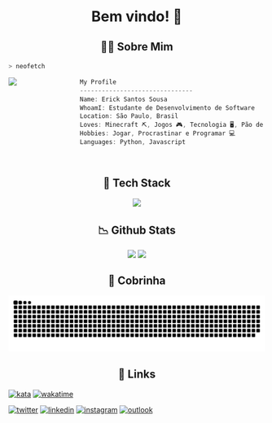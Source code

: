 

<h1 align="center">Bem vindo! 👋</h1>

<h2 align="center">👨‍💻 Sobre Mim</h2>


```zsh
> neofetch
```

<img align="left" src="https://files.catbox.moe/beqwqm.webp" width="140px"/> 

```csharp
My Profile
-------------------------------
Name: Erick Santos Sousa
WhoamI: Estudante de Desenvolvimento de Software
Location: São Paulo, Brasil
Loves: Minecraft ⛏, Jogos 🎮, Tecnologia 🖥, Pão de Queijo 🧀
Hobbies: Jogar, Procrastinar e Programar 💻
Languages: Python, Javascript
```
<br>
<!--  -->


<h2 align="center">🧐 Tech Stack</h2>
<div align="center">
    <a href='https://skillicons.dev'><img src="https://skillicons.dev/icons?i=html,css,js,nodejs,python,java,mysql,git,vscode,linux,githubactions,github&perline=6"></a>
</div>

<!--  -->

<h2 align="center">📉 Github Stats</h2>
<div align="center">
<picture>
    <source height="150em" media="(prefers-color-scheme: dark)" srcset="https://github-readme-stats.vercel.app/api?username=ericksantos12&show_icons=true&theme=github_dark&include_all_commits=true&hide=stars">
    <img height="150em" src="https://github-readme-stats.vercel.app/api?username=ericksantos12&show_icons=true&include_all_commits=true&hide=stars">
</picture>
<picture>
    <source height="150em" media="(prefers-color-scheme: dark)" srcset="https://github-readme-stats.vercel.app/api/top-langs/?username=ericksantos12&layout=compact&langs_count=7&theme=github_dark">
    <img height="150em" src="https://github-readme-stats.vercel.app/api/top-langs/?username=ericksantos12&layout=compact&langs_count=7">
</picture>
</div>

<!--  -->

<h2 align="center">🐍 Cobrinha</h2>
<picture>
    <source media="(prefers-color-scheme: dark)" srcset="https://raw.githubusercontent.com/ericksantos12/ericksantos12/output/github-contribution-grid-snake-dark.svg">
    <img src="https://raw.githubusercontent.com/ericksantos12/ericksantos12/output/github-contribution-grid-snake.svg">
</picture>

<!--  -->

<h2 align="center">🔗 Links</h2>

[![kata](https://www.codewars.com/users/ericksantos12/badges/small)](https://www.codewars.com/users/ericksantos12)
[![wakatime](https://wakatime.com/badge/user/e56b9161-4a85-42a7-922c-c6e1c8696038.svg)](https://wakatime.com/@e56b9161-4a85-42a7-922c-c6e1c8696038)

[![twitter](https://img.shields.io/badge/-Twitter-1DA1F2?style=for-the-badge&logo=twitter&logoColor=white)](https://twitter.com/ErickSantosS12)
[![linkedin](https://img.shields.io/badge/-Linkedin-0A66C2?style=for-the-badge&logo=linkedin&logoColor=white)](https://www.linkedin.com/in/ericksantos12/)
[![instagram](https://img.shields.io/badge/-Instagram-E4405F?style=for-the-badge&logo=instagram&logoColor=white)](https://www.instagram.com/erickssousa12/)
[![outlook](https://img.shields.io/badge/-Outlook-0078D4?style=for-the-badge&logo=microsoft-outlook&logoColor=white)](mailto:erick.sousa@hotmail.com.br)
